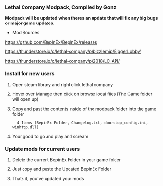 ### **Lethal Company Modpack, Compiled by Gonz**

**Modpack will be updated when theres an update that will fix any big bugs or major game updates.**


- Mod Sources

https://github.com/BepInEx/BepInEx/releases

https://thunderstore.io/c/lethal-company/p/bizzlemip/BiggerLobby/

https://thunderstore.io/c/lethal-company/p/2018/LC_API/



### **Install for new users**

1) Open steam library and right click lethal company
2) Hover over Manage then click on browse local files (The Game folder will open up)
3) Copy and past the contents inside of the modpack folder into the game folder

         4 Items (BepinEx Folder, Changelog.txt, doorstop_config.ini, winhttp.dll)

4) Your good to go and play and scream



### **Update mods for current users**

1) Delete the current BepinEx Folder in your game folder

2) Just copy and paste the Updated BepinEx Folder
 
3) Thats it, you've updated your mods
